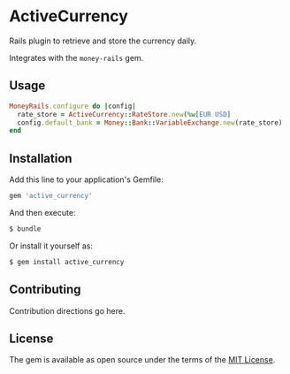 # ActiveCurrency

Rails plugin to retrieve and store the currency daily.

Integrates with the `money-rails` gem.

## Usage

```rb
MoneyRails.configure do |config|
  rate_store = ActiveCurrency::RateStore.new(%w[EUR USD]
  config.default_bank = Money::Bank::VariableExchange.new(rate_store)
end

```

## Installation
Add this line to your application's Gemfile:

```rb
gem 'active_currency'
```

And then execute:
```bash
$ bundle
```

Or install it yourself as:
```bash
$ gem install active_currency
```

## Contributing
Contribution directions go here.

## License
The gem is available as open source under the terms of the [MIT License](http://opensource.org/licenses/MIT).

